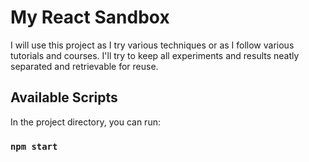 # My React Sandbox

I will use this project as I try various techniques or as I follow various tutorials and courses. I'll try to keep all experiments and results neatly separated and retrievable for reuse.

## Available Scripts

In the project directory, you can run:

### `npm start`
